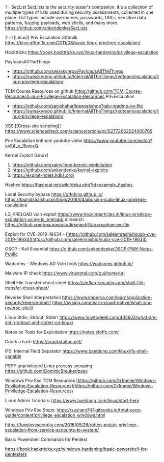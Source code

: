 1 - SecList
SecLists is the security tester's companion. It's a collection of multiple types of lists used during security assessments, collected in one place. List types include usernames, passwords, URLs, sensitive data patterns, fuzzing payloads, web shells, and many more.
https://github.com/ankendenke/SecLists

2 - [[Linux]] Priv Escalation
G0tmilk
https://blog.g0tmi1k.com/2011/08/basic-linux-privilege-escalation/

Hacktricks
https://book.hacktricks.xyz/linux-hardening/privilege-escalation

PayloadsAllTheThings
- https://github.com/swisskyrepo/PayloadsAllTheThings
- https://swisskyrepo.github.io/InternalAllTheThings/redteam/escalation/linux-privilege-escalation/

TCM Course Resources on github 
https://github.com/TCM-Course-Resources/Linux-Privilege-Escalation-Resources
PrivEscalation
- https://github.com/sagishahar/lpeworkshop?tab=readme-ov-file
- https://swisskyrepo.github.io/InternalAllTheThings/redteam/escalation/linux-privilege-escalation/

XSS [[Cross-site scripting]] 
https://www.sciencedirect.com/science/article/pii/S2772662224000705

Priv Escalation linEnum youtube video
https://www.youtube.com/watch?v=E4_n_RbyoxQ

Kernel Exploit (Linux)
1. https://github.com/xairy/linux-kernel-exploitation
2. https://github.com/ankendenke/kernel-exploits
3. https://exploit-notes.hdks.org/

Hashes
https://hashcat.net/wiki/doku.php?id=example_hashes

Local Security bypass
https://gtfobins.github.io/
https://touhidshaikh.com/blog/2018/04/abusing-sudo-linux-privilege-escalation/

LD_PRELOAD vuln exploit
https://www.hackingarticles.in/linux-privilege-escalation-using-ld_preload/
dirsearch
https://github.com/maurosoria/dirsearch?tab=readme-ov-file

Exploit for CVE-2019-18634 -
[https://github.com/saleemrashid/sudo-cve-2019-18634](https://github.com/saleemrashid/sudo-cve-2019-18634)

OSCP - Kali Essential
https://github.com/ankendenke/OSCP-PWK-Notes-Public

Wadcoms - Windows AD Vuln tools
https://wadcoms.github.io/

Malware IP check
https://www.virustotal.com/gui/home/url

Shell File Transfer cheat sheet
https://steflan-security.com/shell-file-transfer-cheat-sheet/

Reverse Shell interpretation
https://www.imperva.com/learn/application-security/reverse-shell/
https://sysdig.com/learn-cloud-native/what-is-a-reverse-shell/

Linux Stdin, Stdout, Stderr
https://www.howtogeek.com/435903/what-are-stdin-stdout-and-stderr-on-linux/

Notes on Tools for Exploitation
https://notes.sfoffo.com/

Crack a hash
https://crackstation.net/

IFS  Internal Field Separator
https://www.baeldung.com/linux/ifs-shell-variable

PSPY  unprivileged Linux process snooping
https://github.com/DominicBreuker/pspy

Windows Priv Esc TCM Resources
[https://github.com/Gr1mmie/Windows-Priviledge-Escalation-Resources](https://github.com/Gr1mmie/Windows-Priviledge-Escalation-Resources)

Linux Admin Tutorials:
https://www.baeldung.com/linux/start-here

Windows Priv Esc Steps:
https://sushant747.gitbooks.io/total-oscp-guide/content/privilege_escalation_windows.html

https://foxglovesecurity.com/2016/09/26/rotten-potato-privilege-escalation-from-service-accounts-to-system/

Basic Powershell Commands for Pentest

https://book.hacktricks.xyz/windows-hardening/basic-powershell-for-pentesters